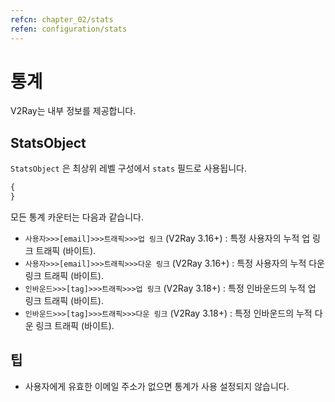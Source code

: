 ```yaml
---
refcn: chapter_02/stats
refen: configuration/stats
---
```

# 통계

V2Ray는 내부 정보를 제공합니다.

## StatsObject

`StatsObject` 은 최상위 레벨 구성에서 `stats` 필드로 사용됩니다.

```javascript
{
}
```

모든 통계 카운터는 다음과 같습니다.

* `사용자>>>[email]>>>트래픽>>>업 링크` (V2Ray 3.16+) : 특정 사용자의 누적 업 링크 트래픽 (바이트).
* `사용자>>>[email]>>>트래픽>>>다운 링크` (V2Ray 3.16+) : 특정 사용자의 누적 다운 링크 트래픽 (바이트).
* `인바운드>>>[tag]>>>트래픽>>>업 링크` (V2Ray 3.18+) : 특정 인바운드의 누적 업 링크 트래픽 (바이트).
* `인바운드>>>[tag]>>>트래픽>>>다운 링크` (V2Ray 3.18+) : 특정 인바운드의 누적 다운 링크 트래픽 (바이트).

## 팁

* 사용자에게 유효한 이메일 주소가 없으면 통계가 사용 설정되지 않습니다.